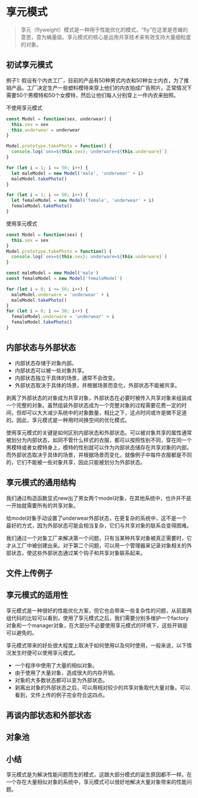 # 享元模式

> 享元（flyweight）模式是一种用于性能优化的模式，“fly”在这里是苍蝇的意思，意为蝇量级。享元模式的核心是运用共享技术来有效支持大量细粒度的对象。

## 初试享元模式

例子1: 假设有个内衣工厂，目前的产品有50种男式内衣和50种女士内衣，为了推销产品，工厂决定生产一些塑料模特来穿上他们的内衣拍成广告照片。正常情况下需要50个男模特和50个女模特，然后让他们每人分别穿上一件内衣来拍照。

不使用享元模式
```javascript
const Model = function(sex, underwear) {
  this.sex = sex
  this.underwear = underwear
}

Model.prototype.takePhoto = function() {
  console.log(`sex=${this.sex}; underware=${this.underware}`)
}

for (let i = 1; i <= 50; i++) {
  let maleModel = new Model('male', 'underwear' + i)
  maleModel.takePhoto()
}

for (let i = 1; i <= 50; i++) {
  let femaleModel = new Model('female', 'underwear' + i)
  femaleModel.takePhoto()
}
```

使用享元模式
```javascript
const Model = function(sex) {
  this.sex = sex
}
Model.prototype.takePhoto = function() {
  console.log(`sex=${this.sex}; underware=${this.underware}`)
}

const maleModel = new Model('male')
const femaleModel = new Model('femaleModel')

for (let i = 0; i <= 50; i++) {
  maleModel.underware = 'underwear' + i
  maleModel.takePhoto()
}
for (let i = 0; i <= 50; i++) {
  femaleModel.underware = 'underwear' + i
  femaleModel.takePhoto()
}

```

## 内部状态与外部状态
* 内部状态存储于对象内部。
* 内部状态可以被一些对象共享。
* 内部状态独立于具体的场景，通常不会改变。
* 外部状态取决于具体的场景，并根据场景而变化，外部状态不能被共享。

剥离了外部状态的对象成为共享对象，外部状态在必要时被传入共享对象来组装成一个完整的对象。虽然组装外部状态成为一个完整对象的过程需要花费一定的时间，但却可以大大减少系统中的对象数量，相比之下，这点时间或许是微不足道的。因此，享元模式是一种用时间换空间的优化模式。

使用享元模式的关键是如何区别内部状态和外部状态。可以被对象共享的属性通常被划分为内部状态，如同不管什么样式的衣服，都可以按照性别不同，穿在同一个男模特或者女模特身上，模特的性别就可以作为内部状态储存在共享对象的内部。而外部状态取决于具体的场景，并根据场景而变化，就像例子中每件衣服都是不同的，它们不能被一些对象共享，因此只能被划分为外部状态。

## 享元模式的通用结构

我们通过构造函数显式new出了男女两个model对象，在其他系统中，也许并不是一开始就需要所有的共享对象。

给model对象手动设置了underwear外部状态，在更复杂的系统中，这不是一个最好的方式，因为外部状态可能会相当复杂，它们与共享对象的联系会变得困难。

我们通过一个对象工厂来解决第一个问题，只有当某种共享对象被真正需要时，它才从工厂中被创建出来。对于第二个问题，可以用一个管理器来记录对象相关的外部状态，使这些外部状态通过某个钩子和共享对象联系起来。

## 文件上传例子

## 享元模式的适用性

享元模式是一种很好的性能优化方案，但它也会带来一些复杂性的问题，从前面两组代码的比较可以看到，使用了享元模式之后，我们需要分别多维护一个factory对象和一个manager对象，在大部分不必要使用享元模式的环境下，这些开销是可以避免的。

享元模式带来的好处很大程度上取决于如何使用以及何时使用，一般来说，以下情况发生时便可以使用享元模式。
* 一个程序中使用了大量的相似对象。
* 由于使用了大量对象，造成很大的内存开销。
* 对象的大多数状态都可以变为外部状态。
* 剥离出对象的外部状态之后，可以用相对较少的共享对象取代大量对象。可以看到，文件上传的例子完全符合这四点。

## 再谈内部状态和外部状态

## 对象池

## 小结

享元模式是为解决性能问题而生的模式，这跟大部分模式的诞生原因都不一样。在一个存在大量相似对象的系统中，享元模式可以很好地解决大量对象带来的性能问题。
